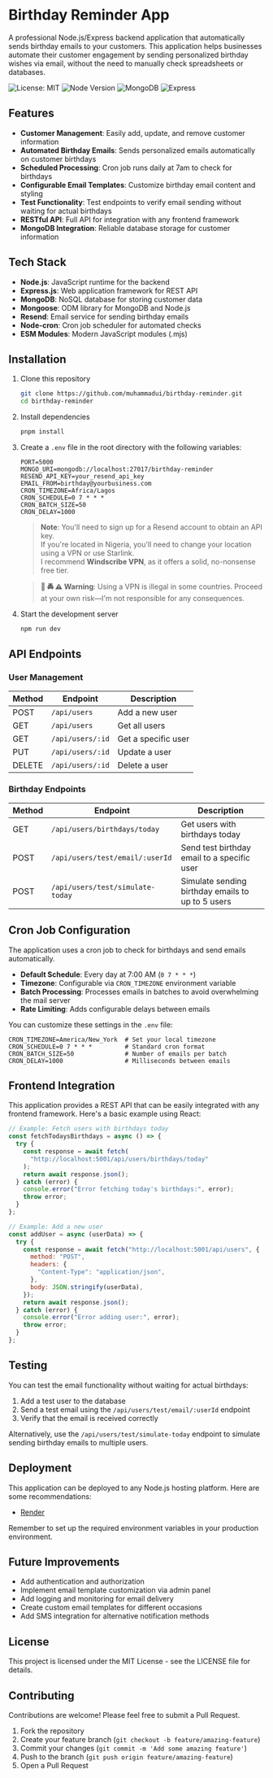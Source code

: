 # Birthday Reminder App

A professional Node.js/Express backend application that automatically sends birthday emails to your customers. This application helps businesses automate their customer engagement by sending personalized birthday wishes via email, without the need to manually check spreadsheets or databases.

![License: MIT](https://img.shields.io/badge/License-MIT-blue.svg)
![Node Version](https://img.shields.io/badge/node-18.x-green.svg)
![MongoDB](https://img.shields.io/badge/mongodb-5.x-green.svg)
![Express](https://img.shields.io/badge/express-4.18.x-green.svg)

## Features

- **Customer Management**: Easily add, update, and remove customer information
- **Automated Birthday Emails**: Sends personalized emails automatically on customer birthdays
- **Scheduled Processing**: Cron job runs daily at 7am to check for birthdays
- **Configurable Email Templates**: Customize birthday email content and styling
- **Test Functionality**: Test endpoints to verify email sending without waiting for actual birthdays
- **RESTful API**: Full API for integration with any frontend framework
- **MongoDB Integration**: Reliable database storage for customer information

## Tech Stack

- **Node.js**: JavaScript runtime for the backend
- **Express.js**: Web application framework for REST API
- **MongoDB**: NoSQL database for storing customer data
- **Mongoose**: ODM library for MongoDB and Node.js
- **Resend**: Email service for sending birthday emails
- **Node-cron**: Cron job scheduler for automated checks
- **ESM Modules**: Modern JavaScript modules (.mjs)

## Installation

1. Clone this repository

   ```bash
   git clone https://github.com/muhammadui/birthday-reminder.git
   cd birthday-reminder
   ```

2. Install dependencies

   ```bash
   pnpm install
   ```

3. Create a `.env` file in the root directory with the following variables:

   ```
   PORT=5000
   MONGO_URI=mongodb://localhost:27017/birthday-reminder
   RESEND_API_KEY=your_resend_api_key
   EMAIL_FROM=birthday@yourbusiness.com
   CRON_TIMEZONE=Africa/Lagos
   CRON_SCHEDULE=0 7 * * *
   CRON_BATCH_SIZE=50
   CRON_DELAY=1000
   ```

   > **Note**: You'll need to sign up for a Resend account to obtain an API key.  
   > If you're located in Nigeria, you'll need to change your location using a VPN or use Starlink.  
   > I recommend **Windscribe VPN**, as it offers a solid, no-nonsense free tier.

   > **🚨 🚔 ⚠️ Warning**: Using a VPN is illegal in some countries. Proceed at your own risk—I'm not responsible for any consequences.

4. Start the development server
   ```bash
   npm run dev
   ```

## API Endpoints

### User Management

| Method | Endpoint         | Description         |
| ------ | ---------------- | ------------------- |
| POST   | `/api/users`     | Add a new user      |
| GET    | `/api/users`     | Get all users       |
| GET    | `/api/users/:id` | Get a specific user |
| PUT    | `/api/users/:id` | Update a user       |
| DELETE | `/api/users/:id` | Delete a user       |

### Birthday Endpoints

| Method | Endpoint                         | Description                                       |
| ------ | -------------------------------- | ------------------------------------------------- |
| GET    | `/api/users/birthdays/today`     | Get users with birthdays today                    |
| POST   | `/api/users/test/email/:userId`  | Send test birthday email to a specific user       |
| POST   | `/api/users/test/simulate-today` | Simulate sending birthday emails to up to 5 users |

## Cron Job Configuration

The application uses a cron job to check for birthdays and send emails automatically.

- **Default Schedule**: Every day at 7:00 AM (`0 7 * * *`)
- **Timezone**: Configurable via `CRON_TIMEZONE` environment variable
- **Batch Processing**: Processes emails in batches to avoid overwhelming the mail server
- **Rate Limiting**: Adds configurable delays between emails

You can customize these settings in the `.env` file:

```
CRON_TIMEZONE=America/New_York  # Set your local timezone
CRON_SCHEDULE=0 7 * * *         # Standard cron format
CRON_BATCH_SIZE=50              # Number of emails per batch
CRON_DELAY=1000                 # Milliseconds between emails
```

## Frontend Integration

This application provides a REST API that can be easily integrated with any frontend framework. Here's a basic example using React:

```javascript
// Example: Fetch users with birthdays today
const fetchTodaysBirthdays = async () => {
  try {
    const response = await fetch(
      "http://localhost:5001/api/users/birthdays/today"
    );
    return await response.json();
  } catch (error) {
    console.error("Error fetching today's birthdays:", error);
    throw error;
  }
};

// Example: Add a new user
const addUser = async (userData) => {
  try {
    const response = await fetch("http://localhost:5001/api/users", {
      method: "POST",
      headers: {
        "Content-Type": "application/json",
      },
      body: JSON.stringify(userData),
    });
    return await response.json();
  } catch (error) {
    console.error("Error adding user:", error);
    throw error;
  }
};
```

## Testing

You can test the email functionality without waiting for actual birthdays:

1. Add a test user to the database
2. Send a test email using the `/api/users/test/email/:userId` endpoint
3. Verify that the email is received correctly

Alternatively, use the `/api/users/test/simulate-today` endpoint to simulate sending birthday emails to multiple users.

## Deployment

This application can be deployed to any Node.js hosting platform. Here are some recommendations:

- [Render](https://render.com)

Remember to set up the required environment variables in your production environment.

## Future Improvements

- Add authentication and authorization
- Implement email template customization via admin panel
- Add logging and monitoring for email delivery
- Create custom email templates for different occasions
- Add SMS integration for alternative notification methods

## License

This project is licensed under the MIT License - see the LICENSE file for details.

## Contributing

Contributions are welcome! Please feel free to submit a Pull Request.

1. Fork the repository
2. Create your feature branch (`git checkout -b feature/amazing-feature`)
3. Commit your changes (`git commit -m 'Add some amazing feature'`)
4. Push to the branch (`git push origin feature/amazing-feature`)
5. Open a Pull Request
